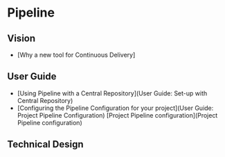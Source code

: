 # Pipeline

## Vision
- [Why a new tool for Continuous Delivery]

## User Guide
- [Using Pipeline with a Central Repository](User Guide: Set-up with Central Repository)
- [Configuring the Pipeline Configuration for your project](User Guide: Project Pipeline Configuration)
[Project Pipeline configuration](Project Pipeline configuration)

## Technical Design